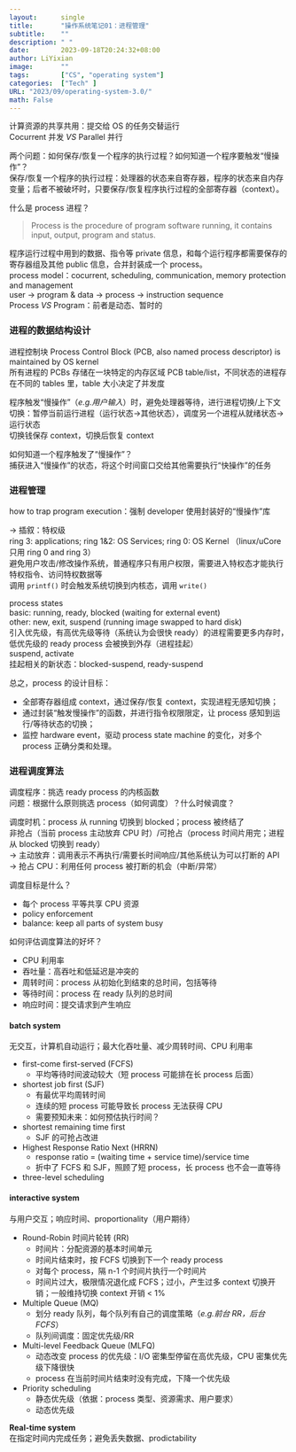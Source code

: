 ```yaml
---
layout: 	 single
title:       "操作系统笔记01：进程管理"
subtitle:    ""
description: " "
date:        2023-09-18T20:24:32+08:00
author: LiYixian
image:       ""
tags:        ["CS", "operating system"]
categories:  ["Tech" ]
URL: "2023/09/operating-system-3.0/"
math: False
---
```


计算资源的共享共用：提交给 OS 的任务交替运行  
Cocurrent 并发 *VS* Parallel 并行  

两个问题：如何保存/恢复一个程序的执行过程？如何知道一个程序要触发“慢操作”？  
保存/恢复一个程序的执行过程：处理器的状态来自寄存器，程序的状态来自内存变量；后者不被破坏时，只要保存/恢复程序执行过程的全部寄存器（context）。  

什么是 process 进程？  

> Process is the procedure of program software running, it contains input, output, program and status.

程序运行过程中用到的数据、指令等 private 信息，和每个运行程序都需要保存的寄存器组及其他 public 信息，合并封装成一个 process。  
process model：cocurrent, scheduling, communication, memory protection and management  
user -> program & data -> process -> instruction sequence  
Process *VS* Program：前者是动态、暂时的  

### 进程的数据结构设计

进程控制块 Process Control Block (PCB, also named process descriptor) is maintained by OS kernel  
所有进程的 PCBs 存储在一块特定的内存区域 PCB table/list，不同状态的进程存在不同的 tables 里，table 大小决定了并发度  

程序触发“慢操作”（*e.g.用户输入*）时，避免处理器等待，进行进程切换/上下文切换：暂停当前运行进程（运行状态->其他状态），调度另一个进程从就绪状态->运行状态  
切换钱保存 context，切换后恢复 context  

如何知道一个程序触发了“慢操作”？  
捕获进入“慢操作”的状态，将这个时间窗口交给其他需要执行“快操作”的任务

### 进程管理

how to trap program execution：强制 developer 使用封装好的“慢操作”库  

-> 插叙：特权级  
ring 3: applications; ring 1&2: OS Services; ring 0: OS Kernel  （linux/uCore 只用 ring 0 and ring 3）  
避免用户攻击/修改操作系统，普通程序只有用户权限，需要进入特权态才能执行特权指令、访问特权数据等  
调用 `printf()` 时会触发系统切换到内核态，调用 `write()`  

process states  
basic: running, ready, blocked (waiting for external event)  
other: new, exit, suspend (running image swapped to hard disk)  
引入优先级，有高优先级等待（系统认为会很快 ready）的进程需要更多内存时，低优先级的 ready process 会被换到外存（进程挂起）  
suspend, activate  
挂起相关的新状态：blocked-suspend, ready-suspend  

总之，process 的设计目标：  
- 全部寄存器组成 context，通过保存/恢复 context，实现进程无感知切换；
- 通过封装“触发慢操作”的函数，并进行指令权限限定，让 process 感知到运行/等待状态的切换；
- 监控 hardware event，驱动 process state machine 的变化，对多个 process 正确分类和处理。

### 进程调度算法

调度程序：挑选 ready process 的内核函数  
问题：根据什么原则挑选 process（如何调度）？什么时候调度？  

调度时机：process 从 running 切换到 blocked；process 被终结了  
非抢占（当前 process 主动放弃 CPU 时）/可抢占（process 时间片用完；进程从 blocked 切换到 ready）  
-> 主动放弃：调用表示不再执行/需要长时间响应/其他系统认为可以打断的 API  
-> 抢占 CPU：利用任何 process 被打断的机会（中断/异常）  

调度目标是什么？  
- 每个 process 平等共享 CPU 资源
- policy enforcement
- balance: keep all parts of system busy

如何评估调度算法的好坏？  
- CPU 利用率
- 吞吐量：高吞吐和低延迟是冲突的
- 周转时间：process 从初始化到结束的总时间，包括等待
- 等待时间：process 在 ready 队列的总时间
- 响应时间：提交请求到产生响应

#### batch system  

无交互，计算机自动运行；最大化吞吐量、减少周转时间、CPU 利用率  

- first-come first-served (FCFS)
	- 平均等待时间波动较大（短 process 可能排在长 process 后面）
- shortest job first (SJF)
	- 有最优平均周转时间
	- 连续的短 process 可能导致长 process 无法获得 CPU
	- 需要预知未来：如何预估执行时间？
- shortest remaining time first
	- SJF 的可抢占改进
- Highest Response Ratio Next (HRRN)
	- response ratio = (waiting time + service time)/service time
	- 折中了 FCFS 和 SJF，照顾了短 process，长 process 也不会一直等待  
- three-level scheduling  

#### interactive system

与用户交互；响应时间、proportionality（用户期待）  

- Round-Robin 时间片轮转 (RR)
	- 时间片：分配资源的基本时间单元
	- 时间片结束时，按 FCFS 切换到下一个 ready process
	- 对每个 process，隔 n-1 个时间片执行一个时间片
	- 时间片过大，极限情况退化成 FCFS；过小，产生过多 context 切换开销；一般维持切换 context 开销 < 1%
- Multiple Queue (MQ)
	- 划分 ready 队列，每个队列有自己的调度策略（*e.g.前台 RR，后台 FCFS*）
	- 队列间调度：固定优先级/RR
- Multi-level Feedback Queue (MLFQ)
	- 动态改变 process 的优先级：I/O 密集型停留在高优先级，CPU 密集优先级下降很快
	- process 在当前时间片结束时没有完成，下降一个优先级
- Priority scheduling
	- 静态优先级（依据：process 类型、资源需求、用户要求）
	- 动态优先级

**Real-time system**  
在指定时间内完成任务；避免丢失数据、prodictability  
